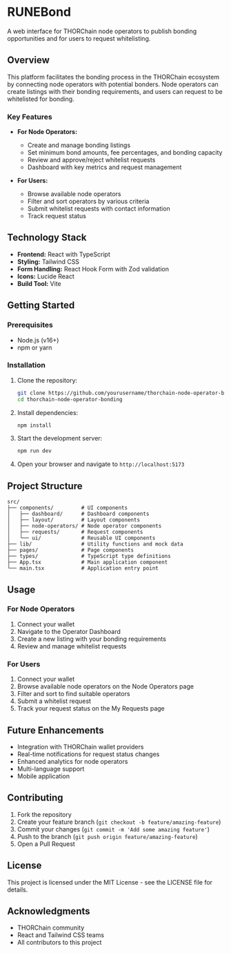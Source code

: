 # RUNEBond

A web interface for THORChain node operators to publish bonding opportunities and for users to request whitelisting.


## Overview

This platform facilitates the bonding process in the THORChain ecosystem by connecting node operators with potential bonders. Node operators can create listings with their bonding requirements, and users can request to be whitelisted for bonding.

### Key Features

- **For Node Operators:**
  - Create and manage bonding listings
  - Set minimum bond amounts, fee percentages, and bonding capacity
  - Review and approve/reject whitelist requests
  - Dashboard with key metrics and request management

- **For Users:**
  - Browse available node operators
  - Filter and sort operators by various criteria
  - Submit whitelist requests with contact information
  - Track request status

## Technology Stack

- **Frontend:** React with TypeScript
- **Styling:** Tailwind CSS
- **Form Handling:** React Hook Form with Zod validation
- **Icons:** Lucide React
- **Build Tool:** Vite

## Getting Started

### Prerequisites

- Node.js (v16+)
- npm or yarn

### Installation

1. Clone the repository:
   ```bash
   git clone https://github.com/yourusername/thorchain-node-operator-bonding.git
   cd thorchain-node-operator-bonding
   ```

2. Install dependencies:
   ```bash
   npm install
   ```

3. Start the development server:
   ```bash
   npm run dev
   ```

4. Open your browser and navigate to `http://localhost:5173`

## Project Structure

```
src/
├── components/         # UI components
│   ├── dashboard/      # Dashboard components
│   ├── layout/         # Layout components
│   ├── node-operators/ # Node operator components
│   ├── requests/       # Request components
│   └── ui/             # Reusable UI components
├── lib/                # Utility functions and mock data
├── pages/              # Page components
├── types/              # TypeScript type definitions
├── App.tsx             # Main application component
└── main.tsx            # Application entry point
```

## Usage

### For Node Operators

1. Connect your wallet
2. Navigate to the Operator Dashboard
3. Create a new listing with your bonding requirements
4. Review and manage whitelist requests

### For Users

1. Connect your wallet
2. Browse available node operators on the Node Operators page
3. Filter and sort to find suitable operators
4. Submit a whitelist request
5. Track your request status on the My Requests page

## Future Enhancements

- Integration with THORChain wallet providers
- Real-time notifications for request status changes
- Enhanced analytics for node operators
- Multi-language support
- Mobile application

## Contributing

1. Fork the repository
2. Create your feature branch (`git checkout -b feature/amazing-feature`)
3. Commit your changes (`git commit -m 'Add some amazing feature'`)
4. Push to the branch (`git push origin feature/amazing-feature`)
5. Open a Pull Request

## License

This project is licensed under the MIT License - see the LICENSE file for details.

## Acknowledgments

- THORChain community
- React and Tailwind CSS teams
- All contributors to this project
